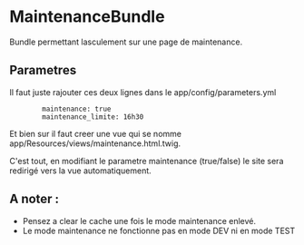 # MaintenanceBundle
Bundle permettant lasculement sur une page de maintenance.

## Parametres

Il faut juste rajouter ces deux lignes dans le app/config/parameters.yml

            maintenance: true
            maintenance_limite: 16h30

Et bien sur il faut creer une vue qui se nomme app/Resources/views/maintenance.html.twig.

C'est tout, en modifiant le parametre maintenance (true/false) le site sera redirigé vers la vue automatiquement.

## A noter :

- Pensez a clear le cache une fois le mode maintenance enlevé.
- Le mode maintenance ne fonctionne pas en mode DEV ni en mode TEST

